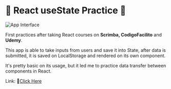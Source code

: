 # :seedling: React useState Practice :seedling:
![App Interface](https://lh3.googleusercontent.com/FWPRLwvf_T3nokuPzQDb4zs_nZSX7OzzPz6b7kw85XheFXdKhxDuIqyzORgCBgQ3MjQwQovC2jPq21PA0eUV8F0Djf5dbMH9_kuZuIJsVYPskCH_rxlxJYPRlZ5-NtvRDDCrc-bWjrdTCbPVSdst8e34tYsxCOTmmXcgGiOS8NgvJh8w21yB8NEB0pTANr2IOkxsOMhe-W1qdvhoNvtq-Kw_bDYQ1kDY2LeaFS2CWI3pTIvRzPoqoLRZU_--6BdmKVEhRVGYrnmwGi97tecSwVjIfbFeReUM3fQveEUKjAC2xLQTSqPtAL5qVr2cJr8kkl_YmNvoMCE_Y_b51vJZ3QRfGgzN8UNFR_S7Qy6c5W1HDccJEgXEp4Te94z9QYsoPkuykTnCiQS8mBU0QfpeFZtEibUMMjc-JKdDtYtYUHz_W6j6GWQ-Tc4MQ5nEzAxOAYDIzf2biyevtBB66S2YF_aplyqZCsMBimkPpPpxt3JfLbFV2QlS-ePGHY5GqXeIDbKrCkqQdNcYAm1H1URol4664Icbs34HayQ_SX4TfxEA5JDSMU2p6otAiIIiw5pA1Ptnnpc_f841AuFfuz7QWChJc0TcUzVYusqxsZRYx6VoIdMGVTnDoi-pKauCUCfrsKOMTGpbKgsNezPkJiS4DQwBteyDlLZAIV2HlIyIdPdGEPR9L2PD7S3VEnbHF5xjN4ezafdDoUgGGFMTKjHSg3I=w1067-h600-no?authuser=0)


First practices after taking React courses on **Scrimba, CodigoFacilito** and **Udemy**.

This app is able to take inputs from users and save it into State, after data is submitted, it is saved on LocalStorage and rendered on its own component.

It's pretty basic on its usage, but it led me to practice data transfer between components in React.

Link: :link:[Click Here](https://jolly-pare-de2a90.netlify.app/)

